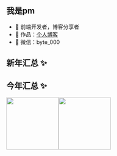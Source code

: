 ## 我是pm

- 🐧 前端开发者，博客分享者 
- 🏡 作品：<a href="https://www.pmthank.cn/" target="_blank">个人博客</a>
- 💬 微信：byte_000

## 新年汇总 ✨

## 今年汇总 ✨

<img align="" height="137px" src="https://github-readme-stats.vercel.app/api?username=learner-pm&hide_title=true&hide_border=true&show_icons=true&include_all_commits=true&line_height=21&bg_color=0,EC6C6C,FFD479,FFFC79,73FA79&theme=graywhite&locale=cn" /><img align="" height="137px" src="https://github-readme-stats.vercel.app/api/top-langs/?username=learner-pm&hide_title=true&hide_border=true&layout=compact&bg_color=0,73FA79,73FDFF,D783FF&theme=graywhite&locale=cn" />
